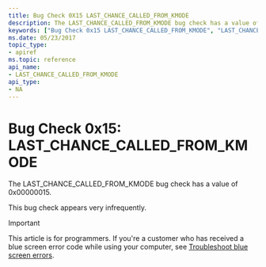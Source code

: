 ```yaml
---
title: Bug Check 0X15 LAST_CHANCE_CALLED_FROM_KMODE
description: The LAST_CHANCE_CALLED_FROM_KMODE bug check has a value of 0x00000015.This bug check appears very infrequently.
keywords: ["Bug Check 0x15 LAST_CHANCE_CALLED_FROM_KMODE", "LAST_CHANCE_CALLED_FROM_KMODE"]
ms.date: 05/23/2017
topic_type:
- apiref
ms.topic: reference
api_name:
- LAST_CHANCE_CALLED_FROM_KMODE
api_type:
- NA
---
```


# Bug Check 0x15: LAST\_CHANCE\_CALLED\_FROM\_KMODE


The LAST\_CHANCE\_CALLED\_FROM\_KMODE bug check has a value of 0x00000015.

This bug check appears very infrequently.

> [!IMPORTANT]
> This article is for programmers. If you're a customer who has received a blue screen error code while using your computer, see [Troubleshoot blue screen errors](https://www.windows.com/stopcode).


 

 




